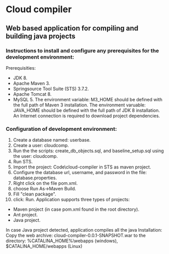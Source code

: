 # Cloud compiler
## Web based application for compiling and building java projects
### Instructions to install and configure any prerequisites for the development environment:
Prerequisities:
* JDK 8.
* Apache Maven 3.
* Springsource Tool Suite (STS) 3.7.2.
* Apache Tomcat 8.
* MySQL 5.
The environment variable: M3_HOME should be defined with the full path of Maven 3 installation.
The environment varuable: JAVA_HOME should be defined with the full path of JDK 8 installation.
An Internet connection is required to download project dependencies.
### Configuration of development environment:
1. Create a database named: userbase.
2. Create a user: cloudcomp.
3. Run the the scripts: create_db_objects.sql, and baseline_setup.sql using the user: cloudcomp.
4. Run STS.
5. Import the project: Code\cloud-compiler in STS as maven project.
6. Configure the database url, username, and password in the file: database.properties.
7. Right click on the file pom.xml.
8. choose Run As->Maven Build.
9. Fill "clean package".
10. click: Run.
Application supports three types of projects:
* Maven project (in case pom.xml found in the root directory).
* Ant project.
* Java project.

In case Java project detected, application compiles all the java 
Installation:
Copy the web archive: cloud-compiler-0.0.1-SNAPSHOT.war to the directory: %CATALINA_HOME%\webapps (windows), $CATALINA_HOME/webapps (Linux)
